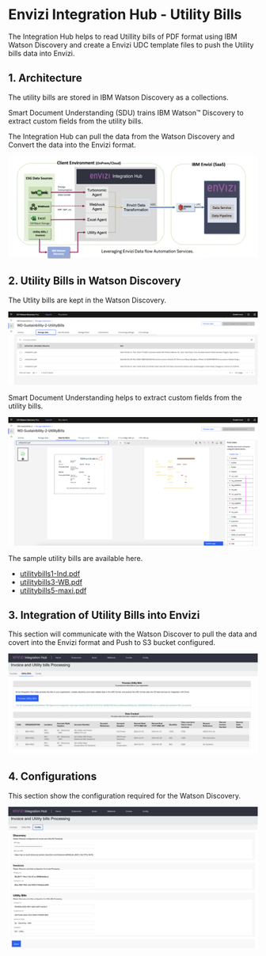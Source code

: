 # Envizi Integration Hub - Utility Bills

The Integration Hub helps to read Utillity bills of PDF format using IBM Watson Discovery and create a Envizi UDC template files to push the Utility bills data into Envizi.

## 1. Architecture

The utility bills are stored in IBM Watson Discovery as a collections.

Smart Document Understanding (SDU) trains IBM Watson™ Discovery to extract custom fields from the utility bills.

The Integration Hub can pull the data from the Watson Discovery and Convert the data into the Envizi format.

<img src="images/arch.png">

## 2. Utility Bills in Watson Discovery

The Utlity bills are kept in the Watson Discovery.

<img src="images/image14.png">

Smart Document Understanding helps to extract custom fields from the utility bills.

<img src="images/image15.png">

The sample utility bills are available here.  
- [utilitybills1-Ind.pdf](./files/utilitybills1-Ind.pdf)  
- [utilitybills3-WB.pdf](./files/utilitybills3-WB.pdf) 
- [utilitybills5-maxi.pdf](./files/utilitybills5-maxi.pdf)


## 3. Integration of Utility Bills into Envizi

This section will communicate with the Watson Discover to pull the data and covert into the Envizi format and Push to S3 bucket configured.

<img src="images/image12.png">

## 4. Configurations

This section show the configuration required for the Watson Discovery.

<img src="images/image13.png">
